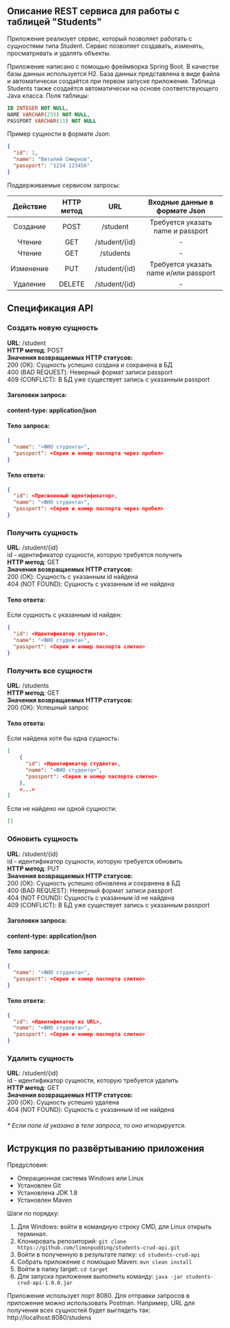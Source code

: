 ## Описание REST сервиса для работы с таблицей "Students"

Приложение реализует сервис, который позволяет работать с сущностями типа Student. Сервис позволяет создавать, изменять, просматривать и удалять объекты.

Приложение написано с помощью фреймворка Spring Boot. В качестве базы данных используется H2.
База данных представлена в виде файла и автоматически создаётся при первом запуске приложения.
Таблица Students также создаётся автоматически на основе соответствующего Java класса.
Поля таблицы:
```sql
ID INTEGER NOT NULL,
NAME VARCHAR(255) NOT NULL,
PASSPORT VARCHAR(11) NOT NULL
```



Пример сущности в формате Json:

```json
{
  "id": 1,
  "name": "Виталий Смирнов",
  "passport": "1234 123456"
}
```

Поддерживаемые сервисом запросы:

| Действие  | HTTP метод | URL           | Входные данные в формате Json         |
|:---------:|:----------:|:-------------:|:-------------------------------------:|
| Создание  | POST       | /student      | Требуется указать name и passport     |
| Чтение    | GET        | /student/{id} | -                                     |
| Чтение    | GET        | /students     | -                                     |
| Изменение | PUT        | /student/{id} | Требуется указать name и/или passport |
| Удаление  | DELETE     | /student/{id} | -                                     |


## Спецификация API
### Создать новую сущность
**URL**: /student  
**HTTP метод**: POST  
**Значения возвращаемых HTTP статусов:**  
200 (OK): Сущность успешно создана и сохранена в БД  
400 (BAD REQUEST): Неверный формат записи passport  
409 (CONFLICT): В БД уже существует запись с указанным passport

#### Заголовки запроса:
**content-type: application/json**
#### Тело запроса:
```json
{
  "name": "<ФИО студента>",
  "passport": <Серия и номер паспорта через пробел>
}
```
#### Тело ответа:
```json
{
  "id": <Присвоенный идентификатор>,
  "name": "<ФИО студента>",
  "passport": <Серия и номер паспорта через пробел>
}
```


### Получить сущность
**URL**: /student/{id}  
id - идентификатор сущности, которую требуется получить  
**HTTP метод**: GET  
**Значения возвращаемых HTTP статусов:**  
200 (OK): Сущность с указанным id найдена  
404 (NOT FOUND): Сущность с указанным id не найдена

#### Тело ответа:
Если сущность с указанным id найден:
```json
{
  "id": <Идентификатор студента>,
  "name": "<ФИО студента>",
  "passport": <Серия и номер паспорта слитно>
}
```


### Получить все сущности
**URL**: /students  
**HTTP метод**: GET  
**Значения возвращаемых HTTP статусов:**  
200 (OK): Успешный запрос

#### Тело ответа:
Если найдена хотя бы одна сущность:
```json
[
    {
      "id": <Идентификатор студента>,
      "name": "<ФИО студента>",
      "passport": <Серия и номер паспорта слитно>
    },
    <...>
]
```
Если не найдено ни одной сущности:
```json
[]
```


### Обновить сущность
**URL**: /student/{id}  
id - идентификатор сущности, которую требуется обновить  
**HTTP метод**: PUT  
**Значения возвращаемых HTTP статусов:**  
200 (OK): Сущность успешно обновлена и сохранена в БД  
400 (BAD REQUEST): Неверный формат записи passport  
404 (NOT FOUND): Сущность с указанным id не найдена  
409 (CONFLICT): В БД уже существует запись с указанным passport

#### Заголовки запроса:
**content-type: application/json**
#### Тело запроса:
```json
{
  "name": "<ФИО студента>",
  "passport": <Серия и номер паспорта слитно>
}
```
#### Тело ответа:
```json
{
  "id": <Идентификатор из URL>,
  "name": "<ФИО студента>",
  "passport": <Серия и номер паспорта слитно>
}
```


### Удалить сущность
**URL**: /student/{id}  
id - идентификатор сущности, которую требуется удалить  
**HTTP метод**: GET  
**Значения возвращаемых HTTP статусов:**  
200 (OK): Сущность успешно удалена  
404 (NOT FOUND): Сущность с указанным id не найдена

###### * Если поле id указано в _теле запроса_, то оно игнорируется.

## Иструкция по развёртыванию приложения
Предусловия:
* Операционная система Windows или Linux
* Установлен Git
* Установлена JDK 1.8
* Установлен Maven

Шаги по порядку:
1. Для Windows: войти в командную строку CMD, для Linux открыть терминал.
2. Клонировать репозиторий: ```git clone https://github.com/limonpudding/students-crud-api.git```
3. Войти в полученную в результате папку: ```cd students-crud-api```
4. Собрать приложение с помощью Maven: ```mvn clean install```
5. Войти в папку target: ```cd target```
6. Для запуска приложения выполнить команду: ```java -jar students-crud-api-1.0.0.jar```  

Приложение использует порт 8080. Для отправки запросов в приложение можно использовать Postman. Например, URL для получения всех сущностей будет выглядеть так: http://localhost:8080/studens
